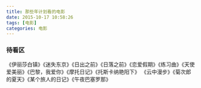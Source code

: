 ```yaml
---
title: 那些年计划看的电影
date: 2015-10-17 10:58:26
tags: [电影]
categories: 电影
---
```


### 待看区
《伊丽莎白镇》《迷失东京》《日出之前》《日落之前》《恋爱假期》《练习曲》《天使爱美丽》《巴黎，我爱你》《摩托日记》《托斯卡纳艳阳下》 《云中漫步》《菊次郎的夏天》《某个旅人的日记》《午夜巴塞罗那》